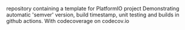 repository containing a template for PlatformIO project
Demonstrating  automatic 'semver' version, build timestamp, unit testing and builds in github actions. With codecoverage on codecov.io